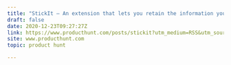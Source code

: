 ```yaml
---
title: "StickIt — An extension that lets you retain the information you read."
draft: false
date: 2020-12-23T09:27:27Z
link: https://www.producthunt.com/posts/stickit?utm_medium=RSS&utm_source=hune
site: www.producthunt.com
topic: product hunt  

---
```

